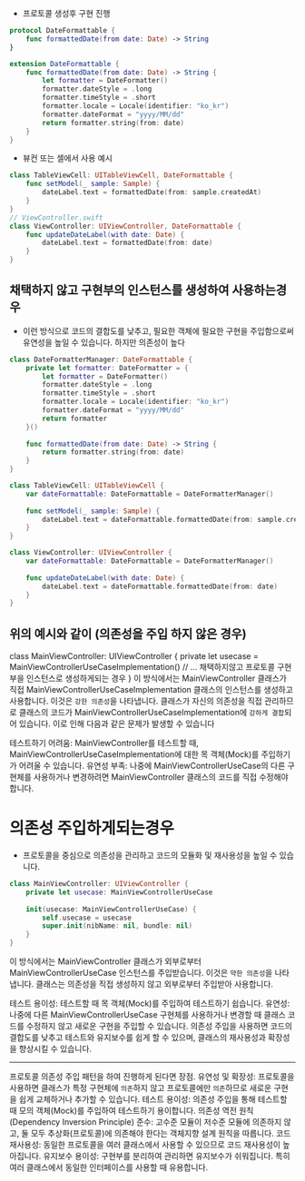 - 프로토콜 생성후 구현 진행
```swift
protocol DateFormattable {
    func formattedDate(from date: Date) -> String
}

extension DateFormattable {
    func formattedDate(from date: Date) -> String {
        let formatter = DateFormatter()
        formatter.dateStyle = .long
        formatter.timeStyle = .short
        formatter.locale = Locale(identifier: "ko_kr")
        formatter.dateFormat = "yyyy/MM/dd"
        return formatter.string(from: date)
    }
}
```

 - 뷰컨 또는 셀에서 사용 예시
 
```swift
class TableViewCell: UITableViewCell, DateFormattable {
    func setModel(_ sample: Sample) {
        dateLabel.text = formattedDate(from: sample.createdAt)
    }
}
// ViewController.swift
class ViewController: UIViewController, DateFormattable {
    func updateDateLabel(with date: Date) {
        dateLabel.text = formattedDate(from: date)
    }
}
```


## 채택하지 않고 구현부의 인스턴스를 생성하여 사용하는경우 
- 이런 방식으로 코드의 결합도를 낮추고, 필요한 객체에 필요한 구현을 주입함으로써 유연성을 높일 수 있습니다. 하지만 의존성이 높다
```swift
class DateFormatterManager: DateFormattable {
    private let formatter: DateFormatter = {
        let formatter = DateFormatter()
        formatter.dateStyle = .long
        formatter.timeStyle = .short
        formatter.locale = Locale(identifier: "ko_kr")
        formatter.dateFormat = "yyyy/MM/dd"
        return formatter
    }()
    
    func formattedDate(from date: Date) -> String {
        return formatter.string(from: date)
    }
}
```

```swift
class TableViewCell: UITableViewCell {
    var dateFormattable: DateFormattable = DateFormatterManager()
    
    func setModel(_ sample: Sample) {
        dateLabel.text = dateFormattable.formattedDate(from: sample.createdAt)
    }
}

class ViewController: UIViewController {
    var dateFormattable: DateFormattable = DateFormatterManager()
    
    func updateDateLabel(with date: Date) {
        dateLabel.text = dateFormattable.formattedDate(from: date)
    }
}
```

## 위의 예시와 같이 (의존성을 주입 하지 않은 경우)
class MainViewController: UIViewController {
    private let usecase = MainViewControllerUseCaseImplementation()
    // ... 채택하지않고 프로토콜 구현부을 인스턴스로 생성하게되는 경우
}
이 방식에서는 MainViewController 클래스가 직접 MainViewControllerUseCaseImplementation 클래스의 인스턴스를 생성하고 사용합니다. 이것은 `강한 의존성`을 나타냅니다. 클래스가 자신의 의존성을 직접 관리하므로 클래스의 코드가 MainViewControllerUseCaseImplementation에 `강하게 결합`되어 있습니다. 이로 인해 다음과 같은 문제가 발생할 수 있습니다

테스트하기 어려움: MainViewController를 테스트할 때, MainViewControllerUseCaseImplementation에 대한 목 객체(Mock)를 주입하기가 어려울 수 있습니다.
유연성 부족: 나중에 MainViewControllerUseCase의 다른 구현체를 사용하거나 변경하려면 MainViewController 클래스의 코드를 직접 수정해야 합니다.


# 의존성 주입하게되는경우
- 프로토콜을 중심으로 의존성을 관리하고 코드의 모듈화 및 재사용성을 높일 수 있습니다.

```swift
class MainViewController: UIViewController {
    private let usecase: MainViewControllerUseCase
    
    init(usecase: MainViewControllerUseCase) {
        self.usecase = usecase
        super.init(nibName: nil, bundle: nil)
    }
}
```

이 방식에서는 MainViewController 클래스가 외부로부터 MainViewControllerUseCase 인스턴스를 주입받습니다. 이것은 `약한 의존성`을 나타냅니다. 클래스는 의존성을 직접 생성하지 않고 외부로부터 주입받아 사용합니다. 

테스트 용이성: 테스트할 때 목 객체(Mock)를 주입하여 테스트하기 쉽습니다.
유연성: 나중에 다른 MainViewControllerUseCase 구현체를 사용하거나 변경할 때 클래스 코드를 수정하지 않고 새로운 구현을 주입할 수 있습니다.
의존성 주입을 사용하면 코드의 결합도를 낮추고 테스트와 유지보수를 쉽게 할 수 있으며, 클래스의 재사용성과 확장성을 향상시킬 수 있습니다.

---
프로토콜 의존성 주입 패턴을 하여 진행하게 된다면 장점.
유연성 및 확장성: 프로토콜을 사용하면 클래스가 특정 구현체에 `의존`하지 않고 프로토콜에만 `의존`하므로 새로운 구현을 쉽게 교체하거나 추가할 수 있습니다.
테스트 용이성: 의존성 주입을 통해 테스트할 때 모의 객체(Mock)를 주입하여 테스트하기 용이합니다.
의존성 역전 원칙(Dependency Inversion Principle) 준수: 고수준 모듈이 저수준 모듈에 의존하지 않고, 둘 모두 추상화(프로토콜)에 의존해야 한다는 객체지향 설계 원칙을 따릅니다.
코드 재사용성: 동일한 프로토콜을 여러 클래스에서 사용할 수 있으므로 코드 재사용성이 높아집니다.
유지보수 용이성: 구현부를 분리하여 관리하면 유지보수가 쉬워집니다. 특히 여러 클래스에서 동일한 인터페이스를 사용할 때 유용합니다.
